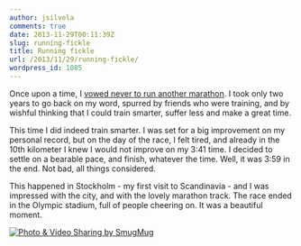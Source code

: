 ```yaml
---
author: jsilvela
comments: true
date: 2013-11-29T00:11:39Z
slug: running-fickle
title: Running fickle
url: /2013/11/29/running-fickle/
wordpress_id: 1085
---
```


Once upon a time, I [vowed never to run another marathon](http://jsilvela.wordpress.com/2011/10/09/dont-eat-chocolate-on-long-runs/). I took only two years to go back on my word, spurred by friends who were training, and by wishful thinking that I could train smarter, suffer less and make a great time.

This time I did indeed train smarter. I was set for a big improvement on my personal record, but on the day of the race, I felt tired, and already in the 10th kilometer I knew I would not improve on my 3:41 time. I decided to settle on a bearable pace, and finish, whatever the time. Well, it was 3:59 in the end. Not bad, all things considered.

This happened in Stockholm - my first visit to Scandinavia - and I was impressed with the city, and with the lovely marathon track. The race ended in the Olympic stadium, full of people cheering on. It was a beautiful moment.

[![Photo & Video Sharing by SmugMug](http://jsilvela.smugmug.com/Events/Stockholm-for-the-Marathon/i-8zfnWbb/0/S/732632-1078-0029s-2-S.jpg)](http://jsilvela.smugmug.com/Events/Stockholm-for-the-Marathon/i-8zfnWbb/A)
